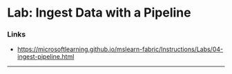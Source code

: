 # Lab: Ingest Data with a Pipeline

### Links
- https://microsoftlearning.github.io/mslearn-fabric/Instructions/Labs/04-ingest-pipeline.html

---
